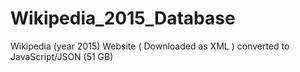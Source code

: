 # Wikipedia_2015_Database
Wikipedia (year 2015) Website ( Downloaded as XML ) converted to JavaScript/JSON (51 GB)
